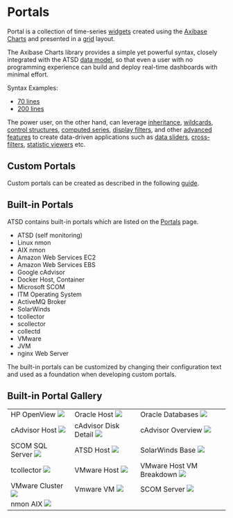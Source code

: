 # Portals

Portal is a collection of time-series [widgets](https://axibase.com/products/axibase-time-series-database/visualization/widgets/) created using the [Axibase Charts](https://github.com/axibase/charts#axibase-charts) and presented in a [grid](portal-settings.md#layout) layout.

The Axibase Charts library provides a simple yet powerful syntax, closely integrated with the ATSD [data model](https://axibase.com/products/axibase-time-series-database/data-model/), so that even a user with no programming experience can build and deploy real-time dashboards with minimal effort.

Syntax Examples:

* [70 lines](https://apps.axibase.com/chartlab/3230deb6/8/)
* [200 lines](https://apps.axibase.com/chartlab/2ef08f32)

The power user, on the other hand, can leverage [inheritance](https://axibase.com/products/axibase-time-series-database/visualization/widgets/inheritance), [wildcards](https://axibase.com/products/axibase-time-series-database/visualization/widgets/wildcards/), [control structures](https://axibase.com/products/axibase-time-series-database/visualization/widgets/control-structures), [computed series](https://axibase.com/products/axibase-time-series-database/visualization/widgets/computed-metrics), [display filters](https://axibase.com/products/axibase-time-series-database/visualization/widgets/display-filters), and other [advanced features](https://axibase.com/products/axibase-time-series-database/visualization/) to create data-driven applications such as [data sliders](http://apps.axibase.com/slider/energinet-2017/?slide=1), [cross-filters](http://apps.axibase.com/cross-filter/?table=Linux%20Performance), [statistic viewers](https://apps.axibase.com/chartlab/cde99874/2/#fullscreen) etc.

## Custom Portals

Custom portals can be created as described in the following [guide](portals-overview.md#create-portal).

## Built-in Portals

ATSD contains built-in portals which are listed on the [Portals](portals-overview.md#portals-page) page.
                                                                   
- ATSD (self monitoring)
- Linux nmon
- AIX nmon
- Amazon Web Services EC2
- Amazon Web Services EBS
- Google cAdvisor
- Docker Host, Container
- Microsoft SCOM
- ITM Operating System
- ActiveMQ Broker
- SolarWinds
- tcollector
- scollector
- collectd
- VMware
- JVM
- nginx Web Server

The built-in portals can be customized by changing their configuration text and used as a foundation when developing custom portals.

## Built-in Portal Gallery

|  |  |  |
| --- | --- | --- |
| HP OpenView ![](resources/ovpm_portal_linux-705x560.png) | Oracle Host ![](resources/oracle_host_portal-705x541.png) | Oracle Databases ![](resources/oracle_databases_poral3-705x596.png) |
| cAdvisor Host ![](resources/cadvisor_host_portal3-705x559.png) | cAdvisor Disk Detail ![](resources/cadvisor_disk_detail_portal2-705x562.png) | cAdvisor Overview ![](resources/cadvisor_overview_portal-705x505.png) | 
| SCOM SQL Server ![](resources/scom_sql_server_portal-705x451.png) | ATSD Host ![](resources/fresh_atsd_portal21-705x435.png) | SolarWinds Base ![](resources/solarwinds_base_portal_31-705x487.png) | 
| tcollector ![](resources/tcollector-portal1-705x472.png) | VMware Host ![](resources/vmware_host_portal-705x473.png) | VMware Host VM Breakdown ![](resources/vmware_hostvm_breakdown_portal-705x473.png) |
| VMware Cluster ![](resources/vmware_cluster_portal-705x475.png) | Vmware VM ![](resources/vmware_vm_portal-705x476.png) | SCOM Server ![](resources/scom_server_portal-705x452.png)
| nmon AIX ![](resources/nmon-aix-portal-1000-705x360.png) |
